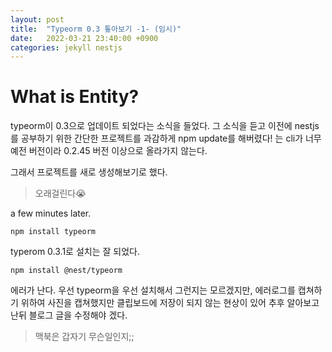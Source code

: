 ```yaml
---
layout: post
title:  "Typeorm 0.3 톺아보기 -1- (임시)"
date:   2022-03-21 23:40:00 +0900
categories: jekyll nestjs
---
```


# What is Entity?

typeorm이 0.3으로 업데이트 되었다는 소식을 들었다.
그 소식을 듣고 이전에 nestjs를 공부하기 위한 간단한 프로젝트를 과감하게 npm update를 해버렸다!
는 cli가 너무 예전 버전이라 0.2.45 버전 이상으로 올라가지 않는다. 

그래서 프로젝트를 새로 생성해보기로 했다.

>오래걸린다😭

a few minutes later.

```
npm install typeorm
```
typerom 0.3.1로 설치는 잘 되었다.

```
npm install @nest/typeorm
```
에러가 난다. 우선 typeorm을 우선 설치해서 그런지는 모르겠지만,
에러로그를 캡쳐하기 위하여 사진을 캡쳐했지만 클립보드에 저장이 되지 않는 현상이 있어 추후 알아보고 난뒤 블로그 글을 수정해야 겠다.
> 맥북은 갑자기 무슨일인지;;

